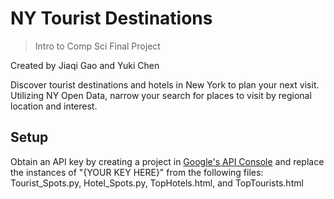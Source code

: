 NY Tourist Destinations
=======================
> Intro to Comp Sci Final Project

Created by Jiaqi Gao and Yuki Chen

Discover tourist destinations and hotels in New York to plan your next visit. Utilizing NY Open Data, narrow your search for places to visit by regional location and interest. 

## Setup 

Obtain an API key by creating a project in [Google's API Console](https://console.developers.google.com) and replace the instances of "{YOUR KEY HERE}" from the following files: Tourist_Spots.py, Hotel_Spots.py, TopHotels.html, and TopTourists.html